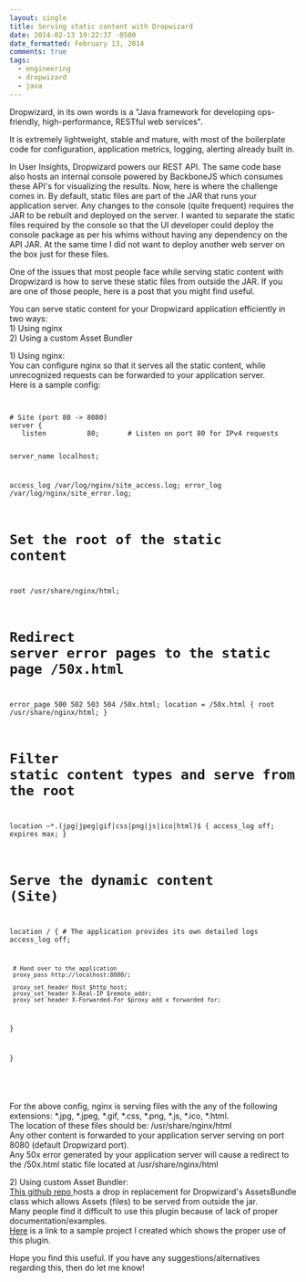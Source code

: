 ```yaml
---
layout: single
title: Serving static content with Dropwizard
date: 2014-02-13 19:22:37 -0500
date_formatted: February 13, 2014
comments: true
tags:
  - engineering
  - dropwizard
  - java
---
```


<p>Dropwizard, in its own words is a "Java framework for developing ops-friendly, high-performance, RESTful web services".</p>
<p>It is extremely lightweight, stable and mature, with most of the boilerplate code for configuration, application metrics, logging, alerting already built in.</p>
<p>In User Insights, Dropwizard powers our REST API. The same code base also hosts an internal console powered by BackboneJS which consumes these API's for visualizing the results. Now, here is where the challenge comes in. By default, static files are part of the JAR that runs your application server. Any changes to the console (quite frequent) requires the JAR to be rebuilt and deployed on the server. I wanted to separate the static files required by the console so that the UI developer could deploy the console package as per his whims without having any dependency on the API JAR. At the same time I did not want to deploy another web server on the box just for these files.</p>
<p>One of the issues that most people face while serving static content with Dropwizard is how to serve these static files from outside the JAR. If you are one of those people, here is a post that you might find useful.</p>
<p>You can serve static content for your Dropwizard application efficiently in two ways: <span id="more-218"></span><br />
1) Using nginx<br />
2) Using a custom Asset Bundler</p>
<!--more-->
<p>1) Using nginx:<br />
You can configure nginx so that it serves all the static content, while unrecognized requests can be forwarded to your application server.<br />
Here is a sample config:</p>
<p><code>
<pre>
# Site (port 80 -> 8080)
server {
   listen          80;       # Listen on port 80 for IPv4 requests

server_name localhost;

access_log /var/log/nginx/site_access.log;
error_log /var/log/nginx/site_error.log;

# Set the root of the static content

root /usr/share/nginx/html;

# Redirect server error pages to the static page /50x.html

error_page 500 502 503 504 /50x.html;
location = /50x.html {
root /usr/share/nginx/html;
}

# Filter static content types and serve from the root

location ~\*\.(jpg|jpeg|gif|css|png|js|ico|html)$ {
access_log off;
expires max;
}

# Serve the dynamic content (Site)

location / { # The application provides its own detailed logs
access_log off;

     # Hand over to the application
     proxy_pass http://localhost:8080/;

     proxy_set_header Host $http_host;
     proxy_set_header X-Real-IP $remote_addr;
     proxy_set_header X-Forwarded-For $proxy_add_x_forwarded_for;

}

}

</pre>
<p></code></p>
<p>For the above config, nginx is serving files with the any of the following extensions: *.jpg, *.jpeg, *.gif, *.css, *.png, *.js, *.ico, *.html.<br />
The location of these files should be: /usr/share/nginx/html<br />
Any other content is forwarded to your application server serving on port 8080 (default Dropwizard port).<br />
Any 50x error generated by your application server will cause a redirect to the /50x.html static file located at /usr/share/nginx/html</p>
<p>2) Using custom Asset Bundler:<br />
<a title="This github repo" href="https://github.com/bazaarvoice/dropwizard-configurable-assets-bundle" target="_blank">This github repo </a> hosts a drop in replacement for Dropwizard's AssetsBundle class which allows Assets (files) to be served from outside the jar.<br />
Many people find it difficult to use this plugin because of lack of proper documentation/examples.<br />
<a title="Here" href="https://github.com/BhavdeepFk/DropwizardAssets" target="_blank">Here</a> is a link to a sample project I created which shows the proper use of this plugin.</p>
<p>Hope you find this useful. If you have any suggestions/alternatives regarding this, then do let me know!</p>
